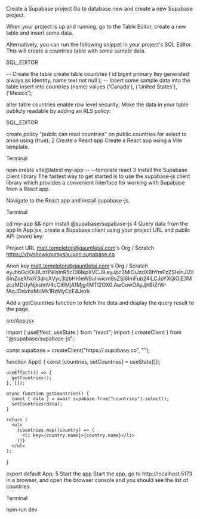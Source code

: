 Create a Supabase project
Go to database.new and create a new Supabase project.

When your project is up and running, go to the Table Editor, create a new table and insert some data.

Alternatively, you can run the following snippet in your project's SQL Editor. This will create a countries table with some sample data.

SQL_EDITOR

-- Create the table
create table countries (
  id bigint primary key generated always as identity,
  name text not null
);
-- Insert some sample data into the table
insert into countries (name)
values
  ('Canada'),
  ('United States'),
  ('Mexico');

alter table countries enable row level security;
Make the data in your table publicly readable by adding an RLS policy:

SQL_EDITOR

create policy "public can read countries"
on public.countries
for select to anon
using (true);
2
Create a React app
Create a React app using a Vite template.

Terminal

npm create vite@latest my-app -- --template react
3
Install the Supabase client library
The fastest way to get started is to use the supabase-js client library which provides a convenient interface for working with Supabase from a React app.

Navigate to the React app and install supabase-js.

Terminal

cd my-app && npm install @supabase/supabase-js
4
Query data from the app
In App.jsx, create a Supabase client using your project URL and public API (anon) key:

Project URL
matt.templeton@gauntletai.com's Org / Scratch
https://vhyshcwkqursyslxuyon.supabase.co

Anon key
matt.templeton@gauntletai.com's Org / Scratch
eyJhbGciOiJIUzI1NiIsInR5cCI6IkpXVCJ9.eyJpc3MiOiJzdXBhYmFzZSIsInJlZiI6InZoeXNoY3drcXVyc3lzbHh1eW9uIiwicm9sZSI6ImFub24iLCJpYXQiOjE3MzczMDUyNjksImV4cCI6MjA1Mjg4MTI2OX0.AwCowOAyJjhBIZrW-fAqJDdxbxMcMk1RzMyCcE4Jezk

Add a getCountries function to fetch the data and display the query result to the page.

src/App.jsx

  import { useEffect, useState } from "react";
  import { createClient } from "@supabase/supabase-js";

  const supabase = createClient("https://<project>.supabase.co", "<your-anon-key>");

  function App() {
    const [countries, setCountries] = useState([]);

    useEffect(() => {
      getCountries();
    }, []);

    async function getCountries() {
      const { data } = await supabase.from("countries").select();
      setCountries(data);
    }

    return (
      <ul>
        {countries.map((country) => (
          <li key={country.name}>{country.name}</li>
        ))}
      </ul>
    );
  }

  export default App;
5
Start the app
Start the app, go to http://localhost:5173 in a browser, and open the browser console and you should see the list of countries.

Terminal

npm run dev
